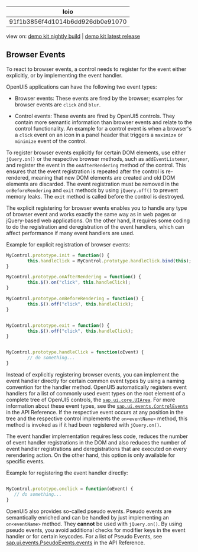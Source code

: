 <!-- loio91f1b3856f4d1014b6dd926db0e91070 -->

| loio |
| -----|
| 91f1b3856f4d1014b6dd926db0e91070 |

<div id="loio">

view on: [demo kit nightly build](https://openui5nightly.hana.ondemand.com/#/topic/91f1b3856f4d1014b6dd926db0e91070) | [demo kit latest release](https://openui5.hana.ondemand.com/#/topic/91f1b3856f4d1014b6dd926db0e91070)</div>

## Browser Events

To react to browser events, a control needs to register for the event either explicitly, or by implementing the event handler.

OpenUI5 applications can have the following two event types:

-   Browser events: These events are fired by the browser; examples for browser events are `click` and `blur`.

-   Control events: These events are fired by OpenUI5 controls. They contain more semantic information than browser events and relate to the control functionality. An example for a control event is when a browser's a `click` event on an icon in a panel header that triggers a `maximize` or `minimize` event of the control.


To register browser events explicitly for certain DOM elements, use either `jQuery.on()` or the respective browser methods, such as `addEventListener`, and register the event in the `onAfterRendering` method of the control. This ensures that the event registration is repeated after the control is re-rendered, meaning that new DOM elements are created and old DOM elements are discarded. The event registration must be removed in the `onBeforeRendering` and `exit` methods by using `jQuery.off()` to prevent memory leaks. The `exit` method is called before the control is destroyed.

The explicit registering for browser events enables you to handle any type of browser event and works exactly the same way as in web pages or jQuery-based web applications. On the other hand, it requires some coding to do the registration and deregistration of the event handlers, which can affect performance if many event handlers are used.

Example for explicit registration of browser events:

```js
MyControl.prototype.init = function() {
        this.handleClick = MyControl.prototype.handleClick.bind(this);
}

MyControl.prototype.onAfterRendering = function() {
        this.$().on("click", this.handleClick);
}

MyControl.prototype.onBeforeRendering = function() {
        this.$().off("click", this.handleClick);
}


MyControl.prototype.exit = function() {
        this.$().off("click", this.handleClick);
}


MyControl.prototype.handleClick = function(oEvent) {
        // do something...
}
```

Instead of explicitly registering browser events, you can implement the event handler directly for certain common event types by using a naming convention for the handler method. OpenUI5 automatically registers event handlers for a list of commonly used event types on the root element of a complete tree of OpenUI5 controls, the [`sap.ui.core.UIArea`](https://openui5.hana.ondemand.com/#/api/sap.ui.core.UIArea/overview). For more information about these event types, see the [ `sap.ui.events.ControlEvents`](https://openui5.hana.ondemand.com/#/api/sap.ui.events) in the API Reference. If the respective event occurs at any position in the tree and the respective control implements the `on<eventName>` method, this method is invoked as if it had been registered with `jQuery.on()`.

The event handler implementation requires less code, reduces the number of event handler registrations in the DOM and also reduces the number of event handler registrations and deregistrations that are executed on every rerendering action. On the other hand, this option is only available for specific events.

Example for registering the event handler directly:

```js

MyControl.prototype.onclick = function(oEvent) {
   // do something...
}
```

OpenUI5 also provides so-called pseudo events. Pseudo events are semantically enriched and can be handled by just implementing an `on<eventName>` method. They **cannot** be used with `jQuery.on()`. By using pseudo events, you avoid additional checks for modifier keys in the event handler or for certain keycodes. For a list of Pseudo Events, see [sap.ui.events.PseudoEvents.events](https://openui5.hana.ondemand.com/#/api/module%3Asap%2Fui%2Fevents%2FPseudoEvents.events) in the API Reference.

